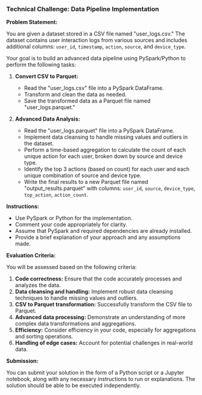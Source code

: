 ### Technical Challenge: Data Pipeline Implementation

**Problem Statement:**

You are given a dataset stored in a CSV file named "user_logs.csv." The dataset contains user interaction logs from various sources and includes additional columns: `user_id`, `timestamp`, `action`, `source`, and `device_type`.

Your goal is to build an advanced data pipeline using PySpark/Python to perform the following tasks:

1. **Convert CSV to Parquet:**
   - Read the "user_logs.csv" file into a PySpark DataFrame.
   - Transform and clean the data as needed.
   - Save the transformed data as a Parquet file named "user_logs.parquet."

2. **Advanced Data Analysis:**
   - Read the "user_logs.parquet" file into a PySpark DataFrame.
   - Implement data cleansing to handle missing values and outliers in the dataset.
   - Perform a time-based aggregation to calculate the count of each unique action for each user, broken down by source and device type.
   - Identify the top 3 actions (based on count) for each user and each unique combination of source and device type.
   - Write the final results to a new Parquet file named "output_results.parquet" with columns: `user_id`, `source`, `device_type`, `top_action`, `action_count`.

**Instructions:**

- Use PySpark or Python for the implementation.
- Comment your code appropriately for clarity.
- Assume that PySpark and required dependencies are already installed.
- Provide a brief explanation of your approach and any assumptions made.

**Evaluation Criteria:**

You will be assessed based on the following criteria:

1. **Code correctness:** Ensure that the code accurately processes and analyzes the data.
2. **Data cleansing and handling:** Implement robust data cleansing techniques to handle missing values and outliers.
3. **CSV to Parquet transformation:** Successfully transform the CSV file to Parquet.
4. **Advanced data processing:** Demonstrate an understanding of more complex data transformations and aggregations.
5. **Efficiency:** Consider efficiency in your code, especially for aggregations and sorting operations.
6. **Handling of edge cases:** Account for potential challenges in real-world data.

**Submission:**

You can submit your solution in the form of a Python script or a Jupyter notebook, along with any necessary instructions to run or explanations. The solution should be able to be executed independently.